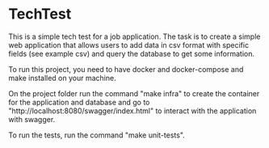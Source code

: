 # TechTest

This is a simple tech test for a job application. The task is to create a simple web application that allows users to add data in csv format with specific fields (see example csv) and query the database to get some information.

To run this project, you need to have docker and docker-compose and make installed on your machine.

On the project folder run the command "make infra" to create the container for the application and database and go to "http://localhost:8080/swagger/index.html" to interact with the application with swagger.

To run the tests, run the command "make unit-tests".
```bash

